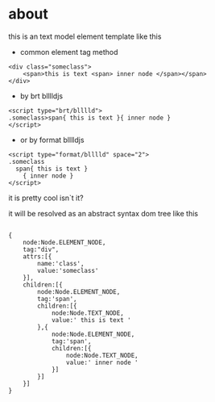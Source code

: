 # about
this is an text model element template
like this
* common element tag method
```
<div class="someclass">
	<span>this is text <span> inner node </span></span>
</div>
```

* by brt blllldjs 

```
<script type="brt/blllld">
.someclass>span{ this is text }{ inner node }
</script>
```

* or by format blllldjs

```
<script type="format/blllld" space="2">
.someclass
  span{ this is text }
    { inner node }
</script>
```

it is pretty cool isn`t it?

it will be resolved as an abstract syntax dom tree like this

```

{
	node:Node.ELEMENT_NODE,
	tag:"div",
	attrs:[{
		name:'class',
		value:'someclass'
	}],
	children:[{
		node:Node.ELEMENT_NODE,
		tag:'span',
		children:[{
			node:Node.TEXT_NODE,
			value:' this is text '
		},{
			node:Node.ELEMENT_NODE,
			tag:'span',
			children:[{
				node:Node.TEXT_NODE,
				value:' inner node '
			}]
		}]
	}]
}

```
